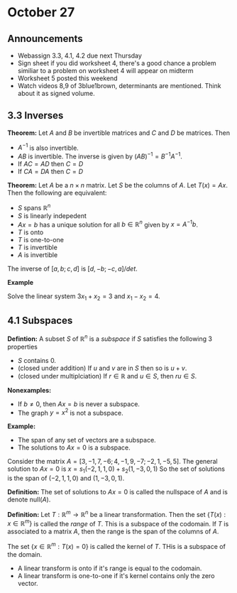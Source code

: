 # October 27

## Announcements

* Webassign 3.3, 4.1, 4.2 due next Thursday
* Sign sheet if you did worksheet 4, there's a good chance a problem similiar
  to a problem on worksheet 4 will appear on midterm
* Worksheet 5 posted this weekend
* Watch videos 8,9 of 3blue1brown, determinants are mentioned. Think about it
  as signed volume.

## 3.3 Inverses

**Theorem:**
Let $A$ and $B$ be invertible matrices and $C$ and $D$ be matrices. Then

* $A^{-1}$ is also invertible.
* $AB$ is invertible. The inverse is given by $(AB)^{-1}=B^{-1}A^{-1}$.
* If $AC=AD$ then $C=D$
* If $CA=DA$ then $C=D$

**Theorem:**
Let $A$ be a $n\times n$ matrix. Let $S$ be the columns of $A$. Let $T(x)=Ax$.
Then the following are equivalent:

* $S$ spans $\mathbb{R}^n$
* $S$ is linearly indepedent
* $Ax=b$ has a unique solution for all $b\in\mathbb{R}^n$ given by $x=A^{-1}b$.
* $T$ is onto
* $T$ is one-to-one
* $T$ is invertible
* $A$ is invertible

The inverse of $[a,b;c,d]$ is $[d,-b;-c,a]/det$.

**Example**

Solve the linear system $3x_1+x_2=3$ and $x_1-x_2=4$.

## 4.1 Subspaces

**Defintion:** A subset $S$ of $\mathbb{R}^n$ is a *subspace* if $S$ satisfies
the following 3 properties

* $S$ contains $0$.
* (closed under addition) If $u$ and $v$ are in $S$ then so is $u+v$.
* (closed under multiplciation) If $r\in\mathbb{R}$ and $u\in S$, then $ru\in S$.


**Nonexamples:**

* If $b\neq 0$, then $Ax=b$ is never a subspace.
* The graph $y=x^2$ is not a subspace.

**Example:**

* The span of any set of vectors are a subspace.
* The solutions to $Ax=0$ is a subspace.

Consider the matrix $A=[3,-1,7,-6; 4, -1, 9, -7; -2, 1, -5, 5]$. The general
solution to $Ax=0$ is $x=s_1(-2,1,1,0)+s_2(1,-3,0,1)$ So the set of solutions
is the span of $(-2,1,1,0)$ and $(1,-3,0,1)$.

**Definition:** The set of solutions to $Ax=0$ is called the nullspace of $A$
and is denote null($A$).

**Definition:** Let $T:\mathbb{R}^m\to\mathbb{R}^n$ be a linear transformation.
Then the set $\{T(x):x\in \mathbb{R}^m\}$ is called the *range* of $T$. This is
a subspace of the codomain. If $T$ is associated to a matrix $A$, then the
range is the span of the columns of $A$.

The set $\{x\in \mathbb{R}^m: T(x)=0\}$ is called the kernel of $T$. THis is a
subspace of the domain.

* A linear transform is onto if it's range is equal to the codomain.
* A linear transform is one-to-one if it's kernel contains only the zero
  vector.
